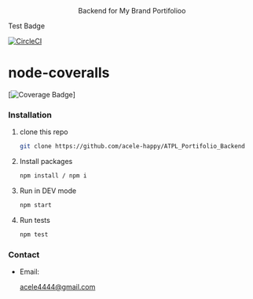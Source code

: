 
<div align="center">
    Backend for My Brand Portifolioo 
</div>

<p>Test Badge</p>

[![CircleCI](https://circleci.com/gh/acele-happy/ATPL_Portifolio_Backend.svg?style=shield)](https://circleci.com/gh/circleci/circleci-docs)

# node-coveralls

[![Coverage Badge](https://img.shields.io/endpoint?url=https://gist.githubusercontent.com/acele-happy/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/raw/ATPL_Portifolio_Backend__heads_main.json)]

### Installation

1. clone this repo
   ```sh
   git clone https://github.com/acele-happy/ATPL_Portifolio_Backend
   ```
2. Install packages
   ```sh
   npm install / npm i
   ```
3. Run in DEV mode
   ```sh
   npm start
   ```

4. Run tests
    ```sh
    npm test
    ```

### Contact
- Email: <p>acele4444@gmail.com</p>